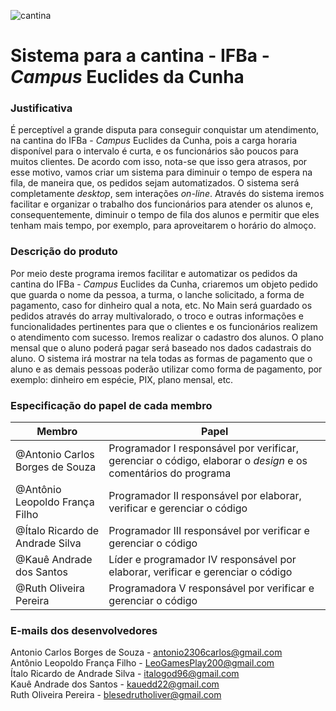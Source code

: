 ![cantina](https://i.imgur.com/41R8Bs7.png)

# Sistema para a cantina - IFBa - _Campus_ Euclides da Cunha

### Justificativa</br>
É perceptível a grande disputa para conseguir conquistar um atendimento, na cantina do IFBa - _Campus_ Euclides da Cunha, pois a carga horaria disponível para o intervalo é curta, e os funcionários são poucos para muitos clientes. De acordo com isso, nota-se que isso gera atrasos, por esse motivo, vamos criar um sistema para diminuir o tempo de espera na fila, de maneira que, os pedidos sejam automatizados. O sistema será completamente _desktop_, sem interações _on-line_. Através do sistema iremos facilitar e organizar o trabalho dos funcionários para atender os alunos e, consequentemente, diminuir o tempo de fila dos alunos e permitir que eles tenham mais tempo, por exemplo, para aproveitarem o horário do almoço. 

### Descrição do produto</br>
Por meio deste programa iremos facilitar e automatizar os pedidos da cantina do IFBa - _Campus_ Euclides da Cunha, criaremos um objeto pedido que guarda o nome da pessoa, a turma, o lanche solicitado, a forma de pagamento, caso for dinheiro qual a nota, etc.
No Main será guardado os pedidos através do array multivalorado, o troco e outras informações e funcionalidades pertinentes para que o clientes e os funcionários realizem o atendimento com sucesso. Iremos realizar o cadastro dos alunos. O plano mensal que o aluno poderá pagar será baseado nos dados cadastrais do aluno. O sistema irá mostrar na tela todas as formas de pagamento que o aluno e as demais pessoas poderão utilizar como forma de pagamento, por exemplo: dinheiro em espécie, PIX, plano mensal, etc.

### Especificação do papel de cada membro
| Membro                                                    | Papel                         |
| ------------------------------------------------------------ | ---------------------------------- |
| @Antonio Carlos Borges de Souza | Programador I responsável por verificar, gerenciar o código, elaborar o _design_ e os comentários do programa |
| @Antônio Leopoldo França Filho | Programador II responsável por elaborar, verificar e gerenciar o código                           |
| @Ítalo Ricardo de Andrade Silva | Programador III responsável por verificar e gerenciar o código                           |
| @Kauê Andrade dos Santos | Líder e programador IV responsável por elaborar, verificar e gerenciar o código                           |
| @Ruth Oliveira Pereira | Programadora V responsável por verificar e gerenciar o código                           |

### E-mails dos desenvolvedores</br>

Antonio Carlos Borges de Souza - antonio2306carlos@gmail.com</br>
Antônio Leopoldo França Filho - LeoGamesPlay200@gmail.com</br>
Ítalo Ricardo de Andrade Silva - italogod96@gmail.com</br>
Kauê Andrade dos Santos - kauedd22@gmail.com</br>
Ruth Oliveira Pereira - blesedrutholiver@gmail.com</br>
